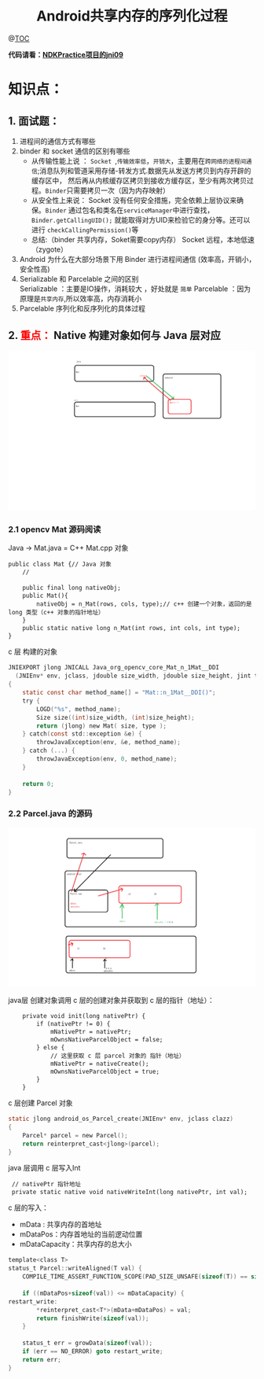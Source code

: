 # <center>Android共享内存的序列化过程<center>
@[TOC](JNI基础)

**代码请看：[NDKPractice项目的jni09](https://github.com/EastUp/NDKPractice/tree/master/jni09)**

# 知识点：


## 1. 面试题：

1. 进程间的通信方式有哪些
2. binder 和 socket 通信的区别有哪些 
    - 从传输性能上说 ： `Socket `,`传输效率低`，`开销大`，主要用在`跨网络的进程间通信`;消息队列和管道采用存储-转发方式.数据先从发送方拷贝到内存开辟的缓存区中，
    然后再从内核缓存区拷贝到接收方缓存区，至少有两次拷贝过程。`Binder`只需要拷贝一次（因为内存映射）
    - 从安全性上来说： Socket 没有任何安全措施，完全依赖上层协议来确保。`Binder` 通过包名和类名在`serviceManager`中进行查找，`Binder.getCallingUID();` 就能取得对方UID来检验它的身分等。还可以进行 `checkCallingPermission()`等
    - 总结:（binder 共享内存，Soket需要copy内存） Socket 远程，本地低速（zygote）
3. Android 为什么在大部分场景下用 Binder 进行进程间通信 (效率高，开销小，安全性高)
4. Serializable 和 Parcelable 之间的区别  
    Serializable ：主要是IO操作，消耗较大 ，好处就是 `简单`
    Parcelable ：因为原理是`共享内存`,所以效率高，内存消耗小
5. Parcelable 序列化和反序列化的具体过程


## 2. <font color=red>重点：</font> Native 构建对象如何与 Java 层对应

![](09共享内存.png)

### 2.1 opencv Mat 源码阅读

Java -> Mat.java = C++ Mat.cpp 对象

```
public class Mat {// Java 对象
    // 

    public final long nativeObj;
    public Mat(){
        nativeObj = n_Mat(rows, cols, type);// c++ 创建一个对象，返回的是 long 类型（c++ 对象的指针地址）
    }
    public static native long n_Mat(int rows, int cols, int type);
}
```

c 层 构建的对象

```c
JNIEXPORT jlong JNICALL Java_org_opencv_core_Mat_n_1Mat__DDI
  (JNIEnv* env, jclass, jdouble size_width, jdouble size_height, jint type)
{
    static const char method_name[] = "Mat::n_1Mat__DDI()";
    try {
        LOGD("%s", method_name);
        Size size((int)size_width, (int)size_height);
        return (jlong) new Mat( size, type );
    } catch(const std::exception &e) {
        throwJavaException(env, &e, method_name);
    } catch (...) {
        throwJavaException(env, 0, method_name);
    }

    return 0;
}
```

### 2.2 Parcel.java 的源码

![](09Parcel原理.png)

java层 创建对象调用 c 层的创建对象并获取到 c 层的指针（地址）：

```
    private void init(long nativePtr) {
        if (nativePtr != 0) {
            mNativePtr = nativePtr;
            mOwnsNativeParcelObject = false;
        } else {
            // 这里获取 c 层 parcel 对象的 指针（地址）
            mNativePtr = nativeCreate();
            mOwnsNativeParcelObject = true;
        }
    }
```

c 层创建 Parcel 对象

```c
static jlong android_os_Parcel_create(JNIEnv* env, jclass clazz)
{
    Parcel* parcel = new Parcel();
    return reinterpret_cast<jlong>(parcel);
}
```

java 层调用 c 层写入Int

```
 // nativePtr 指针地址
 private static native void nativeWriteInt(long nativePtr, int val);
```

c 层的写入： 

- mData : 共享内存的首地址
- mDataPos：内存首地址的当前逻动位置
- mDataCapacity：共享内存的总大小

```c
template<class T>
status_t Parcel::writeAligned(T val) {
    COMPILE_TIME_ASSERT_FUNCTION_SCOPE(PAD_SIZE_UNSAFE(sizeof(T)) == sizeof(T));

    if ((mDataPos+sizeof(val)) <= mDataCapacity) {
restart_write:
        *reinterpret_cast<T*>(mData+mDataPos) = val;
        return finishWrite(sizeof(val));
    }

    status_t err = growData(sizeof(val));
    if (err == NO_ERROR) goto restart_write;
    return err;
}
```











